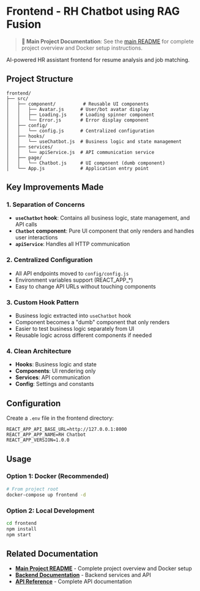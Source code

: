 # Frontend - RH Chatbot using RAG Fusion

> **📖 Main Project Documentation**: See the [main README](../README.md) for complete project overview and Docker setup instructions.

AI-powered HR assistant frontend for resume analysis and job matching.

## Project Structure

```
frontend/
├── src/
│   ├── component/          # Reusable UI components
│   │   ├── Avatar.js      # User/bot avatar display
│   │   ├── Loading.js     # Loading spinner component
│   │   └── Error.js       # Error display component
│   ├── config/
│   │   └── config.js      # Centralized configuration
│   ├── hooks/
│   │   └── useChatbot.js  # Business logic and state management
│   ├── services/
│   │   └── apiService.js  # API communication service
│   ├── page/
│   │   └── Chatbot.js     # UI component (dumb component)
│   └── App.js             # Application entry point
```

## Key Improvements Made

### 1. **Separation of Concerns**
- **`useChatbot` hook**: Contains all business logic, state management, and API calls
- **`Chatbot` component**: Pure UI component that only renders and handles user interactions
- **`apiService`**: Handles all HTTP communication

### 2. **Centralized Configuration**
- All API endpoints moved to `config/config.js`
- Environment variables support (REACT_APP_*)
- Easy to change API URLs without touching components

### 3. **Custom Hook Pattern**
- Business logic extracted into `useChatbot` hook
- Component becomes a "dumb" component that only renders
- Easier to test business logic separately from UI
- Reusable logic across different components if needed

### 4. **Clean Architecture**
- **Hooks**: Business logic and state
- **Components**: UI rendering only
- **Services**: API communication
- **Config**: Settings and constants

## Configuration

Create a `.env` file in the frontend directory:

```env
REACT_APP_API_BASE_URL=http://127.0.0.1:8000
REACT_APP_APP_NAME=RH Chatbot
REACT_APP_VERSION=1.0.0
```

## Usage

### **Option 1: Docker (Recommended)**
```bash
# From project root
docker-compose up frontend -d
```

### **Option 2: Local Development**
```bash
cd frontend
npm install
npm start
```

## Related Documentation

- **[Main Project README](../README.md)** - Complete project overview and Docker setup
- **[Backend Documentation](../backend/README.md)** - Backend services and API
- **[API Reference](../backend/API_DOCUMENTATION.md)** - Complete API documentation
